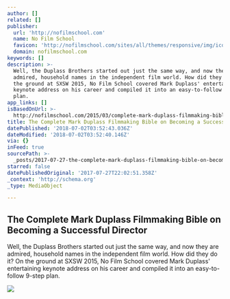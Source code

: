 ```yaml
---
author: []
related: []
publisher:
  url: 'http://nofilmschool.com'
  name: No Film School
  favicon: 'http://nofilmschool.com/sites/all/themes/responsive/img/icons/favicon.ico'
  domain: nofilmschool.com
keywords: []
description: >-
  Well, the Duplass Brothers started out just the same way, and now they are
  admired, household names in the independent film world. How did they do it? On
  the ground at SXSW 2015, No Film School covered Mark Duplass' entertaining
  keynote address on his career and compiled it into an easy-to-follow 9-step
  plan.
app_links: []
isBasedOnUrl: >-
  http://nofilmschool.com/2015/03/complete-mark-duplass-filmmaking-bible-becoming-successful-director
title: The Complete Mark Duplass Filmmaking Bible on Becoming a Successful Director
datePublished: '2018-07-02T03:52:43.036Z'
dateModified: '2018-07-02T03:52:40.146Z'
via: {}
inFeed: true
sourcePath: >-
  _posts/2017-07-27-the-complete-mark-duplass-filmmaking-bible-on-becoming-a-suc.md
starred: false
datePublishedOriginal: '2017-07-27T22:02:51.358Z'
_context: 'http://schema.org'
_type: MediaObject

---
```

<article style=""><h1>The Complete Mark Duplass Filmmaking Bible on Becoming a Successful Director</h1><p>Well, the Duplass Brothers started out just the same way, and now they are admired, household names in the independent film world. How did they do it? On the ground at SXSW 2015, No Film School covered Mark Duplass' entertaining keynote address on his career and compiled it into an easy-to-follow 9-step plan.</p><img src="http://nofilmschool.com/sites/default/files/styles/facebook/public/mark_duplass.png?itok=8v6zv6R2" /></article>